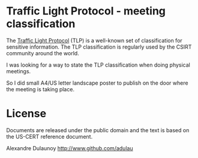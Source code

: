 Traffic Light Protocol - meeting classification
===============================================

The [Traffic Light Protocol](http://www.us-cert.gov/tlp/) (TLP) is a well-known set of classification for sensitive information.
The TLP classification is regularly used by the CSIRT community around the world.

I was looking for a way to state the TLP classification when doing physical meetings.

So I did small A4/US letter landscape poster to publish on the door where the meeting is
taking place.

License
=======

Documents are released under the public domain and the text is based on the US-CERT reference document.

Alexandre Dulaunoy http://www.github.com/adulau
